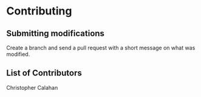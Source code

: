 
# Contributing

## Submitting modifications

Create a branch and send a pull request with a short message on what was modified.


## List of Contributors

Christopher Calahan

